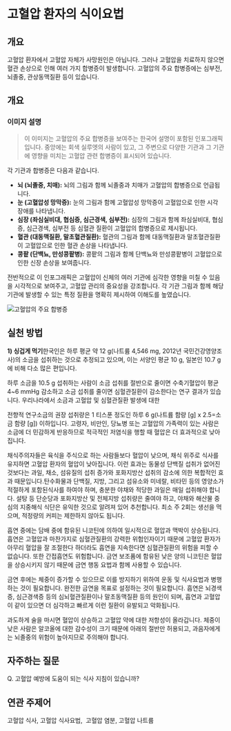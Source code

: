 # 고혈압 환자의 식이요법

## 개요

고혈압 환자에서 고혈압 자체가 사망원인은 아닙니다. 그러나 고혈압을 치료하지 않으면 혈관 손상으로 인해 여러 가지 합병증이 발생합니다. 고혈압의 주요 합병증에는 심부전, 뇌졸중, 관상동맥질환 등이 있습니다.

## 개요

### 이미지 설명
> 이 이미지는 고혈압의 주요 합병증을 보여주는 한국어 설명이 포함된 인포그래픽입니다.  중앙에는 회색 실루엣의 사람이 있고, 그 주변으로 다양한 기관과 그 기관에 영향을 미치는 고혈압 관련 합병증이 표시되어 있습니다.

각 기관과 합병증은 다음과 같습니다.

* **뇌 (뇌졸중, 치매):** 뇌의 그림과 함께 뇌졸중과 치매가 고혈압의 합병증으로 언급됩니다.
* **눈 (고혈압성 망막증):** 눈의 그림과 함께 고혈압성 망막증이 고혈압으로 인한 시각 장애를 나타냅니다.
* **심장 (좌심실비대, 협심증, 심근경색, 심부전):** 심장의 그림과 함께 좌심실비대, 협심증, 심근경색, 심부전 등 심혈관 질환이 고혈압의 합병증으로 제시됩니다.
* **혈관 (대동맥질환, 말초혈관질환):** 혈관의 그림과 함께 대동맥질환과 말초혈관질환이 고혈압으로 인한 혈관 손상을 나타냅니다.
* **콩팥 (단백뇨, 만성콩팥병):** 콩팥의 그림과 함께 단백뇨와 만성콩팥병이 고혈압으로 인한 신장 손상을 보여줍니다.

전반적으로 이 인포그래픽은 고혈압이 신체의 여러 기관에 심각한 영향을 미칠 수 있음을 시각적으로 보여주고, 고혈압 관리의 중요성을 강조합니다.  각 기관 그림과 함께 해당 기관에 발생할 수 있는 특정 질환을 명확히 제시하여 이해도를 높였습니다.

![고혈압의 주요 합병증](https://is.kdca.go.kr/cscdnhfile/health/healthNewDown/healthInfoFileDown.do?SEQ=1825dcbe64f6)

## 실천 방법

**1) 싱겁게 먹기**한국인은 하루 평균 약 12 g(나트륨 4,546 mg, 2012년 국민건강영양조사)의 소금을 섭취하는 것으로 추정되고 있으며, 이는 서양인 평균 10 g, 일본인 10.7 g 에 비해 다소 많은 편입니다.


하루 소금을 10.5 g 섭취하는 사람이 소금 섭취를 절반으로 줄이면 수축기혈압이 평균 4~6 mmHg 감소하고 소금 섭취를 줄이면 심혈관질환이 감소한다는 연구 결과가 있습니다. 우리나라에서 소금과 고혈압 및 심혈관질환 발생에 대한

전향적 연구소금의 권장 섭취량은 1 티스푼 정도인 하루 6 g(나트륨 함량 [g] x 2.5=소금 함량 [g]) 이하입니다. 고령자, 비만인, 당뇨병 또는 고혈압의 가족력이 있는 사람은 소금에 더 민감하게 반응하므로 적극적인 저염식을 행할 때 혈압은 더 효과적으로 낮아집니다.


채식주의자들은 육식을 주식으로 하는 사람들보다 혈압이 낮으며, 채식 위주로 식사를 유지하면 고혈압 환자의 혈압이 낮아집니다. 이런 효과는 동물성 단백질 섭취가 없어진 것보다는 과일, 채소, 섬유질의 섭취 증가와 포화지방산 섭취의 감소에 의한 복합적인 효과 때문입니다.탄수화물과 단백질, 지방, 그리고 섬유소와 미네랄, 비타민 등의 영양소가 적절하게 포함된식사를 하여야 하며, 충분한 야채와 적당한 과일은 매일 섭취해야 합니다. 설탕 등 단순당과 포화지방산 및 전체지방 섭취량은 줄여야 하고, 야채와 해산물 중심의 지중해식 식단은 유익한 것으로 알려져 있어 추천합니다. 최소 주 2회는 생선을 먹으며, 적정량의 커피는 제한하지 않아도 됩니다.

흡연 중에는 담배 중에 함유된 니코틴에 의하여 일시적으로 혈압과 맥박이 상승됩니다. 흡연은 고혈압과 마찬가지로 심혈관질환의 강력한 위험인자이기 때문에 고혈압 환자가 아무리 혈압을 잘 조절한다 하더라도 흡연을 지속한다면 심혈관질환의 위험을 피할 수 없습니다. 또한 간접흡연도 위험합니다. 금연 보조품에 함유된 낮은 양의 니코틴은 혈압을 상승시키지 않기 때문에 금연 행동 요법과 함께 사용할 수 있습니다.

금연 후에는 체중이 증가할 수 있으므로 이를 방지하기 위하여 운동 및 식사요법과 병행하는 것이 필요합니다. 완전한 금연을 목표로 설정하는 것이 필요합니다. 흡연은 뇌경색증, 심근경색증 등의 심뇌혈관질환이나 말초동맥질환 등의 원인이 되며, 흡연과 고혈압이 같이 있으면 더 심각하고 빠르게 이런 질환이 유발되고 악화됩니다.


과도하게 술을 마시면 혈압이 상승하고 고혈압 약에 대한 저항성이 올라갑니다. 체중이 낮은 사람은 알코올에 대한 감수성이 크기 때문에 아래의 절반만 허용되고, 과음자에게는 뇌졸중의 위험이 높아지므로 주의해야 합니다.

## 자주하는 질문

Q. 고혈압 예방에 도움이 되는 식사 지침이 있습니까?

## 연관 주제어

고혈압 식사, 고혈압 식사요법,  고혈압 염분, 고혈압 나트륨

